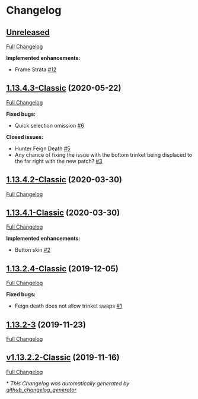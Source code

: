 # Changelog

## [Unreleased](https://github.com/Nixxen/Trinketmenu/tree/HEAD)

[Full Changelog](https://github.com/Nixxen/Trinketmenu/compare/1.13.4.3-Classic...HEAD)

**Implemented enhancements:**

- Frame Strata [\#12](https://github.com/Nixxen/TrinketMenu/issues/12)

## [1.13.4.3-Classic](https://github.com/Nixxen/Trinketmenu/tree/1.13.4.3-Classic) (2020-05-22)

[Full Changelog](https://github.com/Nixxen/Trinketmenu/compare/1.13.4.2-Classic...1.13.4.3-Classic)

**Fixed bugs:**

- Quick selection omission [\#6](https://github.com/Nixxen/TrinketMenu/issues/6)

**Closed issues:**

- Hunter Feign Death [\#5](https://github.com/Nixxen/TrinketMenu/issues/5)
- Any chance of fixing the issue with the bottom trinket being displaced to the far right with the new patch? [\#3](https://github.com/Nixxen/TrinketMenu/issues/3)

## [1.13.4.2-Classic](https://github.com/Nixxen/Trinketmenu/tree/1.13.4.2-Classic) (2020-03-30)

[Full Changelog](https://github.com/Nixxen/Trinketmenu/compare/1.13.4.1-Classic...1.13.4.2-Classic)

## [1.13.4.1-Classic](https://github.com/Nixxen/Trinketmenu/tree/1.13.4.1-Classic) (2020-03-30)

[Full Changelog](https://github.com/Nixxen/Trinketmenu/compare/1.13.2.4-Classic...1.13.4.1-Classic)

**Implemented enhancements:**

- Button skin [\#2](https://github.com/Nixxen/TrinketMenu/issues/2)

## [1.13.2.4-Classic](https://github.com/Nixxen/Trinketmenu/tree/1.13.2.4-Classic) (2019-12-05)

[Full Changelog](https://github.com/Nixxen/Trinketmenu/compare/1.13.2-3...1.13.2.4-Classic)

**Fixed bugs:**

- Feign death does not allow trinket swaps [\#1](https://github.com/Nixxen/TrinketMenu/issues/1)

## [1.13.2-3](https://github.com/Nixxen/Trinketmenu/tree/1.13.2-3) (2019-11-23)

[Full Changelog](https://github.com/Nixxen/Trinketmenu/compare/v1.13.2.2-Classic...1.13.2-3)

## [v1.13.2.2-Classic](https://github.com/Nixxen/Trinketmenu/tree/v1.13.2.2-Classic) (2019-11-16)

[Full Changelog](https://github.com/Nixxen/Trinketmenu/compare/a82a45330d9e8c0e603b3bf632b52791c4cf261e...v1.13.2.2-Classic)



\* *This Changelog was automatically generated by [github_changelog_generator](https://github.com/github-changelog-generator/github-changelog-generator)*
